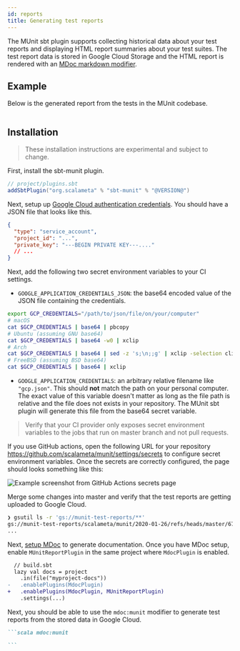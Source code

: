```yaml
---
id: reports
title: Generating test reports
---
```


The MUnit sbt plugin supports collecting historical data about your test reports
and displaying HTML report summaries about your test suites. The test report
data is stored in Google Cloud Storage and the HTML report is rendered with an
[MDoc markdown modifier](https://scalameta.org/mdoc/docs/modifiers.html).

## Example

Below is the generated report from the tests in the MUnit codebase.

```scala mdoc:munit

```

## Installation

> These installation instructions are experimental and subject to change.

First, install the sbt-munit plugin.

```scala
// project/plugins.sbt
addSbtPlugin("org.scalameta" % "sbt-munit" % "@VERSION@")
```

Next, setup up
[Google Cloud authentication credentials](https://console.cloud.google.com/apis/credentials/serviceaccountkey).
You should have a JSON file that looks like this.

```json
{
  "type": "service_account",
  "project_id": "...",
  "private_key": "---BEGIN PRIVATE KEY---...."
  // ...
}
```

Next, add the following two secret environment variables to your CI settings.

- `GOOGLE_APPLICATION_CREDENTIALS_JSON`: the base64 encoded value of the JSON
  file containing the credentials.

```sh
export GCP_CREDENTIALS="/path/to/json/file/on/your/computer"
# macOS
cat $GCP_CREDENTIALS | base64 | pbcopy
# Ubuntu (assuming GNU base64)
cat $GCP_CREDENTIALS | base64 -w0 | xclip
# Arch
cat $GCP_CREDENTIALS | base64 | sed -z 's;\n;;g' | xclip -selection clipboard -i
# FreeBSD (assuming BSD base64)
cat $GCP_CREDENTIALS | base64 | xclip
```

- `GOOGLE_APPLICATION_CREDENTIALS`: an arbitrary relative filename like
  `"gcp.json"`. This should **not** match the path on your personal computer.
  The exact value of this variable doesn't matter as long as the file path is
  relative and the file does not exists in your repository. The MUnit sbt plugin
  will generate this file from the base64 secret variable.

> Verify that your CI provider only exposes secret environment variables to the
> jobs that run on master branch and not pull requests.

If you use GitHub actions, open the following URL for your repository
https://github.com/scalameta/munit/settings/secrets to configure secret
environment variables. Once the secrets are correctly configured, the page
should looks something like this:

![Example screenshot from GitHub Actions secrets page](https://i.imgur.com/Zdvc7cc.png)

Merge some changes into master and verify that the test reports are getting
uploaded to Google Cloud.

```sh
❯ gsutil ls -r 'gs://munit-test-reports/**'
gs://munit-test-reports/scalameta/munit/2020-01-26/refs/heads/master/670f475b49a44a87d515ec48b9749ec196336f78/testsJVM/0.21.0-RC1/1.8.0_232.json
...
```

Next, [setup MDoc](https://scalameta.org/mdoc/docs/installation.html) to
generate documentation. Once you have MDoc setup, enable `MUnitReportPlugin` in
the same project where `MdocPlugin` is enabled.

```diff
  // build.sbt
  lazy val docs = project
    .in(file("myproject-docs"))
-   .enablePlugins(MdocPlugin)
+   .enablePlugins(MdocPlugin, MUnitReportPlugin)
    .settings(...)
```

Next, you should be able to use the `mdoc:munit` modifier to generate test
reports from the stored data in Google Cloud.

````md
```scala mdoc:munit

```
````
